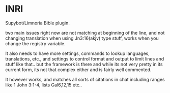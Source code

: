 # INRI
Supybot/Limnoria Bible plugin.

two main issues right now are not matching at beginning of the line, and not changing translation when using Jn3:16(akjv) type stuff, works when you change the registry variable. 

It also needs to have more settings, commands to lookup languages, translations, etc., and settings to control format and output to limit lines and stuff like that.. but the framework is there and while its not very pretty in its current form, its not that complex either and is fairly well commented.

It however works, and matches all sorts of citations in chat including ranges like 1 John 3:1-4, lists Gal6,12,15 etc.. 
